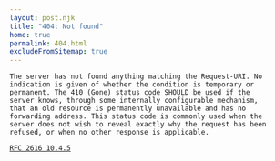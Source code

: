 ```yaml
---
layout: post.njk
title: "404: Not found"
home: true
permalink: 404.html
excludeFromSitemap: true
---
```


```text
The server has not found anything matching the Request-URI. No
indication is given of whether the condition is temporary or
permanent. The 410 (Gone) status code SHOULD be used if the
server knows, through some internally configurable mechanism,
that an old resource is permanently unavailable and has no
forwarding address. This status code is commonly used when the
server does not wish to reveal exactly why the request has been
refused, or when no other response is applicable.
```

[`RFC 2616 10.4.5`](https://datatracker.ietf.org/doc/html/rfc2616#section-10.4.5)


